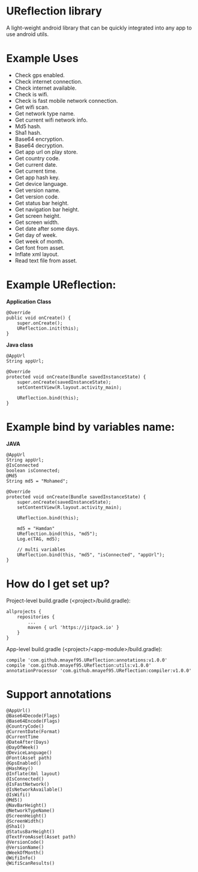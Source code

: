 # UReflection library
A light-weight android library that can be quickly integrated into any app to use android utils.

# Example Uses
- Check gps enabled.
- Check internet connection.
- Check internet available.
- Check is wifi.
- Check is fast mobile network connection.
- Get wifi scan.
- Get network type name.
- Get current wifi network info.
- Md5 hash.
- Sha1 hash.
- Base64 encryption.
- Base64 decryption.
- Get app url on play store.
- Get country code.
- Get current date.
- Get current time.
- Get app hash key.
- Get device language.
- Get version name.
- Get version code.
- Get status bar height.
- Get navigation bar height.
- Get screen height.
- Get screen width.
- Get date after some days.
- Get day of week.
- Get week of month.
- Get font from asset.
- Inflate xml layout.
- Read text file from asset.

# Example UReflection:

**Application Class**
```
@Override
public void onCreate() {
    super.onCreate();
    UReflection.init(this);
}
```

**Java class**
```
@AppUrl
String appUrl;

@Override
protected void onCreate(Bundle savedInstanceState) {
    super.onCreate(savedInstanceState);
    setContentView(R.layout.activity_main);

    UReflection.bind(this);
}
```

# Example bind by variables name:

**JAVA**
```
@AppUrl
String appUrl;
@IsConnected
boolean isConnected;
@Md5
String md5 = "Mohamed";

@Override
protected void onCreate(Bundle savedInstanceState) {
    super.onCreate(savedInstanceState);
    setContentView(R.layout.activity_main);

    UReflection.bind(this);

    md5 = "Hamdan"
    UReflection.bind(this, "md5");
    Log.e(TAG, md5);

    // multi variables
    UReflection.bind(this, "md5", "isConnected", "appUrl");
}
```

# How do I get set up?

Project-level build.gradle \(\<project>/build.gradle):
```
allprojects {
    repositories {
        ...
        maven { url 'https://jitpack.io' }
    }
}
```

App-level build.gradle \(\<project>/\<app-module>/build.gradle):

```
compile 'com.github.mnayef95.UReflection:annotations:v1.0.0'
compile 'com.github.mnayef95.UReflection:utils:v1.0.0'
annotationProcessor 'com.github.mnayef95.UReflection:compiler:v1.0.0'
```

# Support annotations
```
@AppUrl()
@Base64Decode(Flags)
@Base64Encode(Flags)
@CountryCode()
@CurrentDate(Format)
@CurrentTime
@DateAfter(Days)
@DayOfWeek()
@DeviceLanguage()
@Font(Asset path)
@GpsEnabled()
@HashKey()
@Inflate(Xml layout)
@IsConnected()
@IsFastNetwork()
@IsNetworkAvailable()
@IsWifi()
@Md5()
@NavBarHeight()
@NetworkTypeName()
@ScreenHeight()
@ScreenWidth()
@Sha1()
@StatusBarHeight()
@TextFromAsset(Asset path)
@VersionCode()
@VersionName()
@WeekOfMonth()
@WifiInfo()
@WifiScanResults()
```